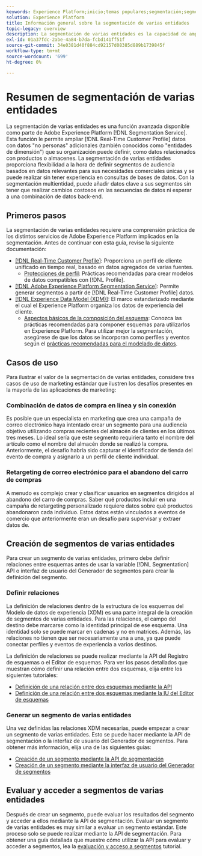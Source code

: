 ```yaml
---
keywords: Experience Platform;inicio;temas populares;segmentación;segmentación;servicio de segmentos;segmentos;segmentos;varias entidades;segmentación multientidad;segmentos multientidad;
solution: Experience Platform
title: Información general sobre la segmentación de varias entidades
topic-legacy: overview
description: La segmentación de varias entidades es la capacidad de ampliar los datos del perfil con datos adicionales basados en productos, tiendas u otras clases que no sean de perfil. Una vez conectados, los datos de clases adicionales estarán disponibles como si fueran nativos del esquema de perfil.
exl-id: 01a37fdc-2abe-4a84-b7da-fcbd141ff51f
source-git-commit: 34e0381d40f884cd92157d08385d889b1739845f
workflow-type: tm+mt
source-wordcount: '699'
ht-degree: 0%

---
```


# Resumen de segmentación de varias entidades

La segmentación de varias entidades es una función avanzada disponible como parte de Adobe Experience Platform [!DNL Segmentation Service]. Esta función le permite ampliar [!DNL Real-Time Customer Profile] datos con datos &quot;no personas&quot; adicionales (también conocidos como &quot;entidades de dimensión&quot;) que su organización puede definir, como datos relacionados con productos o almacenes. La segmentación de varias entidades proporciona flexibilidad a la hora de definir segmentos de audiencia basados en datos relevantes para sus necesidades comerciales únicas y se puede realizar sin tener experiencia en consultas de bases de datos. Con la segmentación multientidad, puede añadir datos clave a sus segmentos sin tener que realizar cambios costosos en las secuencias de datos ni esperar a una combinación de datos back-end.

## Primeros pasos

La segmentación de varias entidades requiere una comprensión práctica de los distintos servicios de Adobe Experience Platform implicados en la segmentación. Antes de continuar con esta guía, revise la siguiente documentación:

* [[!DNL Real-Time Customer Profile]](../profile/home.md): Proporciona un perfil de cliente unificado en tiempo real, basado en datos agregados de varias fuentes.
   * [Protecciones de perfil](../profile/guardrails.md): Prácticas recomendadas para crear modelos de datos compatibles con [!DNL Profile].
* [[!DNL Adobe Experience Platform Segmentation Service]](./home.md): Permite generar segmentos a partir de [!DNL Real-Time Customer Profile] datos.
* [[!DNL Experience Data Model (XDM)]](../xdm/home.md): El marco estandarizado mediante el cual el Experience Platform organiza los datos de experiencia del cliente.
   * [Aspectos básicos de la composición del esquema](../xdm/schema/composition.md#union): Conozca las prácticas recomendadas para componer esquemas para utilizarlos en Experience Platform. Para utilizar mejor la segmentación, asegúrese de que los datos se incorporan como perfiles y eventos según el [prácticas recomendadas para el modelado de datos](../xdm/schema/best-practices.md).

## Casos de uso

Para ilustrar el valor de la segmentación de varias entidades, considere tres casos de uso de marketing estándar que ilustren los desafíos presentes en la mayoría de las aplicaciones de marketing:

### Combinación de datos de compra en línea y sin conexión

Es posible que un especialista en marketing que crea una campaña de correo electrónico haya intentado crear un segmento para una audiencia objetivo utilizando compras recientes del almacén de clientes en los últimos tres meses. Lo ideal sería que este segmento requiriera tanto el nombre del artículo como el nombre del almacén donde se realizó la compra. Anteriormente, el desafío habría sido capturar el identificador de tienda del evento de compra y asignarlo a un perfil de cliente individual.

### Retargeting de correo electrónico para el abandono del carro de compras

A menudo es complejo crear y clasificar usuarios en segmentos dirigidos al abandono del carro de compras. Saber qué productos incluir en una campaña de retargeting personalizado requiere datos sobre qué productos abandonaron cada individuo. Estos datos están vinculados a eventos de comercio que anteriormente eran un desafío para supervisar y extraer datos de.

## Creación de segmentos de varias entidades

Para crear un segmento de varias entidades, primero debe definir relaciones entre esquemas antes de usar la variable [!DNL Segmentation] API o interfaz de usuario del Generador de segmentos para crear la definición del segmento.

### Definir relaciones

La definición de relaciones dentro de la estructura de los esquemas del Modelo de datos de experiencia (XDM) es una parte integral de la creación de segmentos de varias entidades. Para las relaciones, el campo del destino debe marcarse como la identidad principal de ese esquema. Una identidad solo se puede marcar en cadenas y no en matrices. Además, las relaciones no tienen que ser necesariamente una a una, ya que puede conectar perfiles y eventos de experiencia a varios destinos.

La definición de relaciones se puede realizar mediante la API del Registro de esquemas o el Editor de esquemas. Para ver los pasos detallados que muestran cómo definir una relación entre dos esquemas, elija entre los siguientes tutoriales:

* [Definición de una relación entre dos esquemas mediante la API](../xdm/tutorials/relationship-api.md)
* [Definición de una relación entre dos esquemas mediante la IU del Editor de esquemas](../xdm/tutorials/relationship-ui.md)

### Generar un segmento de varias entidades

Una vez definidas las relaciones XDM necesarias, puede empezar a crear un segmento de varias entidades. Esto se puede hacer mediante la API de segmentación o la interfaz de usuario del Generador de segmentos. Para obtener más información, elija una de las siguientes guías:

* [Creación de un segmento mediante la API de segmentación](./tutorials/create-a-segment.md)
* [Creación de un segmento mediante la interfaz de usuario del Generador de segmentos](./ui/overview.md)

## Evaluar y acceder a segmentos de varias entidades

Después de crear un segmento, puede evaluar los resultados del segmento y acceder a ellos mediante la API de segmentación. Evaluar un segmento de varias entidades es muy similar a evaluar un segmento estándar. Este proceso solo se puede realizar mediante la API de segmentación. Para obtener una guía detallada que muestre cómo utilizar la API para evaluar y acceder a segmentos, lea la [evaluación y acceso a segmentos](./tutorials/evaluate-a-segment.md) tutorial.
